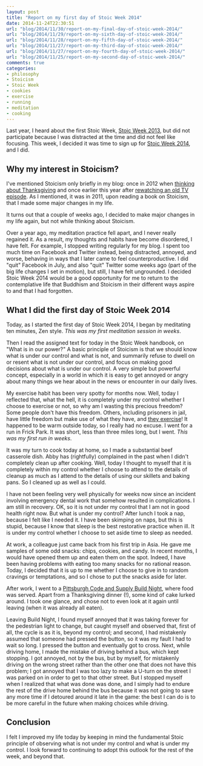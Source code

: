```yaml
---
layout: post
title: "Report on my first day of Stoic Week 2014"
date: 2014-11-24T22:30:51
url: "blog/2014/11/30/report-on-my-final-day-of-stoic-week-2014/"
url: "blog/2014/11/29/report-on-my-sixth-day-of-stoic-week-2014/"
url: "blog/2014/11/28/report-on-my-fifth-day-of-stoic-week-2014/"
url: "blog/2014/11/27/report-on-my-third-day-of-stoic-week-2014/"
url: "blog/2014/11/27/report-on-my-fourth-day-of-stoic-week-2014/"
url: "blog/2014/11/25/report-on-my-second-day-of-stoic-week-2014/"
comments: true
categories:
- philosophy
- Stoicism
- Stoic Week
- cookies
- exercise
- running
- meditation
- cooking
---
```

Last year, I heard about the first Stoic Week, [Stoic Week 2013](http://blogs.exeter.ac.uk/stoicismtoday/stoic-week-2013/), but did not participate because I was distracted at the time and did not feel like focusing. This week, I decided it was time to sign up for [Stoic Week 2014](http://modernstoicism.com/course/view.php?id=5), and I did.

## Why my interest in Stoicism?

I've mentioned Stoicism only briefly in my blog: once in 2012 when [thinking about Thanksgiving](/blog/2012/11/22/thanking-the-best-of-all-possible-worlds/) and once earlier this year after [rewatching an old TV episode](/blog/2014/01/17/hiroo-onoda-and-the-six-million-dollar-man/). As I mentioned, it was in 2011, upon reading a book on Stoicism, that I made some major changes in my life.

It turns out that a couple of weeks ago, I decided to make major changes in my life again, but not while thinking about Stoicism.

<!--more-->

Over a year ago, my meditation practice fell apart, and I never really regained it. As a result, my thoughts and habits have become disordered, I have felt. For example, I stopped writing regularly for my blog. I spent too much time on Facebook and Twitter instead, being distracted, annoyed, and worse, behaving in ways that I later came to feel counterproductive. I did "quit" Facebook in July, and also "quit" Twitter some weeks ago (part of the big life changes I set in motion), but still, I have felt ungrounded. I decided Stoic Week 2014 would be a good opportunity for me to return to the contemplative life that Buddhism and Stoicism in their different ways aspire to and that I had forgotten.

## What I did the first day of Stoic Week 2014

Today, as I started the first day of Stoic Week 2014, I began by meditating ten minutes, Zen style. *This was my first meditation session in weeks*.

Then I read the assigned text for today in the Stoic Week handbook, on "What is in our power?" A basic principle of Stoicism is that we should know what is under our control and what is not, and summarily refuse to dwell on or resent what is not under our control, and focus on making good decisions about what is under our control. A very simple but powerful concept, especially in a world in which it is easy to get annoyed or angry about many things we hear about in the news or encounter in our daily lives.

My exercise habit has been very spotty for months now. Well, today I reflected that, what the hell, it is completely under my control whether I choose to exercise or not, so why am I wasting this precious freedom? Some people don't have this freedom. Others, including prisoners in jail, have little freedom but make use of what they have, and [they exercise](/blog/2011/10/17/the-joys-of-convict-conditioning-bodyweight-exercising/)! It happened to be warm outside today, so I really had no excuse. I went for a run in Frick Park. It was short, less than three miles long, but I went. *This was my first run in weeks*.

It was my turn to cook today at home, so I made a substantial beef casserole dish. Abby has (rightfully) complained in the past when I didn't completely clean up after cooking. Well, today I thought to myself that it is completely within my control whether I choose to attend to the details of cleanup as much as I attend to the details of using our skillets and baking pans. So I cleaned up as well as I could.

I have not been feeling very well physically for weeks now since an incident involving emergency dental work that somehow resulted in complications. I am still in recovery. OK, so it is not under my control that I am not in good health right now. But what is under my control? After lunch I took a nap, because I felt like I needed it. I have been skimping on naps, but this is stupid, because I know that sleep is the best restorative practice when ill. It is under my control whether I choose to set aside time to sleep as needed.

At work, a colleague just came back from his first trip in Asia. He gave me samples of some odd snacks: chips, cookies, and candy. In recent months, I would have opened them up and eaten them on the spot. Indeed, I have been having problems with eating too many snacks for no rational reason. Today, I decided that it is up to me whether I choose to give in to random cravings or temptations, and so I chose to put the snacks aside for later.

After work, I went to a [Pittsburgh Code and Supply Build Night](http://www.meetup.com/Pittsburgh-Code-Supply/events/210396972/), where food was served. Apart from a Thanksgiving dinner (!), some kind of cake lurked around. I took one glance, and chose not to even look at it again until leaving (when it was already all eaten).

Leaving Build Night, I found myself annoyed that it was taking forever for the pedestrian light to change, but caught myself and observed that, first of all, the cycle is as it is, beyond my control; and second, I had mistakenly assumed that someone had pressed the button, so it was my fault I had to wait so long. I pressed the button and eventually got to cross. Next, while driving home, I made the mistake of driving behind a bus, which kept stopping. I got annoyed, not by the bus, but by myself, for mistakenly driving on the wrong street rather than the other one that does not have this problem; I got annoyed that I was too lazy to make a U-turn on the street I was parked on in order to get to that other street. But I stopped myself when I realized that what was done was done, and I simply had to endure the rest of the drive home behind the bus because it was not going to save any more time if I detoured around it late in the game: the best I can do is to be more careful in the future when making choices while driving.

## Conclusion

I felt I improved my life today by keeping in mind the fundamental Stoic principle of observing what is not under my control and what is under my control. I look forward to continuing to adopt this outlook for the rest of the week, and beyond that.
